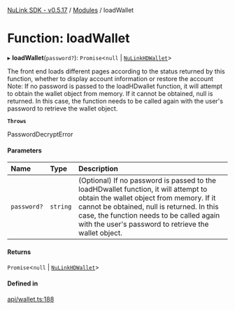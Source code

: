 [NuLink SDK - v0.5.17](../README.md) / [Modules](../modules.md) / loadWallet

# Function: loadWallet

▸ **loadWallet**(`password?`): `Promise`<``null`` \| [`NuLinkHDWallet`](../classes/NuLinkHDWallet.md)\>

The front end loads different pages according to the status returned by this function, whether to display account information or restore the account
Note: If no password is passed to the loadHDwallet function, it will attempt to obtain the wallet object from memory.
If it cannot be obtained, null is returned. In this case, the function needs to be called again with the user's password to retrieve the wallet object.

**`Throws`**

PasswordDecryptError

#### Parameters

| Name | Type | Description |
| :------ | :------ | :------ |
| `password?` | `string` | (Optional) If no password is passed to the loadHDwallet function, it will attempt to obtain the wallet object from memory. If it cannot be obtained, null is returned. In this case, the function needs to be called again with the user's password to retrieve the wallet object. |

#### Returns

`Promise`<``null`` \| [`NuLinkHDWallet`](../classes/NuLinkHDWallet.md)\>

#### Defined in

[api/wallet.ts:188](https://github.com/NuLink-network/nulink-sdk/blob/675c732/src/api/wallet.ts#L188)
